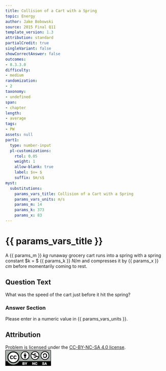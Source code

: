 ```yaml
---
title: Collision of a Cart with a Spring
topic: Energy
author: Jake Bobowski
source: 2015 Final Q11
template_version: 1.3
attribution: standard
partialCredit: true
singleVariant: false
showCorrectAnswer: false
outcomes:
- 8.3.3.0
difficulty:
- medium
randomization:
- 2
taxonomy:
- undefined
span:
- chapter
length:
- average
tags:
- PW
assets: null
part1:
  type: number-input
  pl-customizations:
    rtol: 0.05
    weight: 1
    allow-blank: true
    label: $v= $
    suffix: $m/s$
myst:
  substitutions:
    params_vars_title: Collision of a Cart with a Spring
    params_vars_units: m/s
    params_m: 14
    params_k: 373
    params_x: 83
---
```

# {{ params_vars_title }}
A  {{ params_m }}  $kg$  runaway  grocery  cart  runs  into  a  spring  with a spring  constant $k = $  {{ params_k }}  $N/m$  and compresses it by {{ params_x }} $cm$ before momentarily coming to rest.

## Question Text

What was the speed of the cart just before it hit the spring?

### Answer Section

Please enter in a numeric value in {{ params_vars_units }}.

## Attribution

Problem is licensed under the [CC-BY-NC-SA 4.0 license](https://creativecommons.org/licenses/by-nc-sa/4.0/).<br> ![The Creative Commons 4.0 license requiring attribution-BY, non-commercial-NC, and share-alike-SA license.](https://raw.githubusercontent.com/firasm/bits/master/by-nc-sa.png)